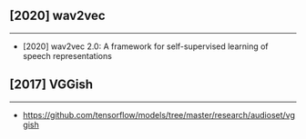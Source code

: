## [2020] wav2vec
----
- [2020] wav2vec 2.0: A framework for self-supervised learning of speech representations

## [2017] VGGish
----
- https://github.com/tensorflow/models/tree/master/research/audioset/vggish
